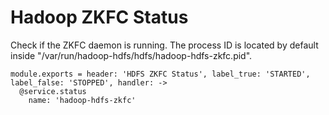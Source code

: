 
# Hadoop ZKFC Status

Check if the ZKFC daemon is running. The process ID is located by default
inside "/var/run/hadoop-hdfs/hdfs/hadoop-hdfs-zkfc.pid".

    module.exports = header: 'HDFS ZKFC Status', label_true: 'STARTED', label_false: 'STOPPED', handler: ->
      @service.status
        name: 'hadoop-hdfs-zkfc'
